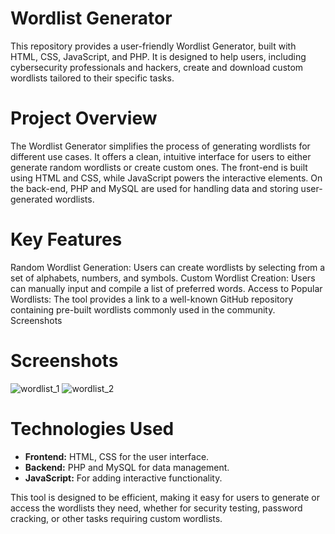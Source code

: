 # Wordlist Generator
This repository provides a user-friendly Wordlist Generator, built with HTML, CSS, JavaScript, and PHP. It is designed to help users, including cybersecurity professionals and hackers, create and download custom wordlists tailored to their specific tasks.

# Project Overview
The Wordlist Generator simplifies the process of generating wordlists for different use cases. It offers a clean, intuitive interface for users to either generate random wordlists or create custom ones. The front-end is built using HTML and CSS, while JavaScript powers the interactive elements. On the back-end, PHP and MySQL are used for handling data and storing user-generated wordlists.

# Key Features
Random Wordlist Generation: Users can create wordlists by selecting from a set of alphabets, numbers, and symbols.
Custom Wordlist Creation: Users can manually input and compile a list of preferred words.
Access to Popular Wordlists: The tool provides a link to a well-known GitHub repository containing pre-built wordlists commonly used in the community.
Screenshots

# Screenshots
![wordlist_1](https://github.com/user-attachments/assets/13ce881c-9caa-47e2-aa32-0f76bd886751)
![wordlist_2](https://github.com/user-attachments/assets/820fdf94-76dc-4f17-b47e-6777fd20dab7)


# Technologies Used

- **Frontend:** HTML, CSS for the user interface.
- **Backend:** PHP and MySQL for data management.
- **JavaScript:** For adding interactive functionality.
  
This tool is designed to be efficient, making it easy for users to generate or access the wordlists they need, whether for security testing, password cracking, or other tasks requiring custom wordlists.
